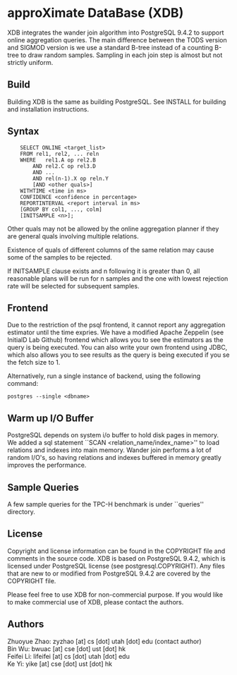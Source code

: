 approXimate DataBase (XDB)
=========================

XDB integrates the wander join algorithm into PostgreSQL 9.4.2 to support
online aggregation queries. The main difference between the TODS version and
SIGMOD version is we use a standard B-tree instead of a counting B-tree to draw
random samples. Sampling in each join step is almost but not strictly uniform.

## Build

Building XDB is the same as building PostgreSQL.
See INSTALL for building and installation instructions.

## Syntax

        SELECT ONLINE <target_list>
        FROM rel1, rel2, ... reln
        WHERE   rel1.A op rel2.B
            AND rel2.C op rel3.D
            AND ...
            AND rel(n-1).X op reln.Y
            [AND <other quals>]
        WITHTIME <time in ms>
        CONFIDENCE <confidence in percentage>
        REPORTINTERVAL <report interval in ms>
		[GROUP BY col1, ..., colm]
        [INITSAMPLE <n>];
            
Other quals may not be allowed by the online aggregation planner if they are
general quals involving multiple relations.

Existence of quals of different columns of the same relation may cause some of
the samples to be rejected. 

If INITSAMPLE clause exists and n following it is greater than 0, all
reasonable plans will be run for n samples and the one with lowest rejection
rate will be selected for subsequent samples.

## Frontend

Due to the restriction of the psql frontend, it cannot report any aggregation
estimator until the time expries. We have a modified Apache Zeppelin (see
InitialD Lab Github) frontend which allows you to see the estimators as the
query is being executed. You can also write your own frontend using JDBC,
which also allows you to see results as the query is being executed if you se
the fetch size to 1.

Alternatively, run a single instance of backend, using the following command:

    postgres --single <dbname>

## Warm up I/O Buffer

PostgreSQL depends on system i/o buffer to hold disk pages in memory. We added
a sql statement ``SCAN <relation_name/index_name>'' to load relations and
indexes into main memory. Wander join performs a lot of random I/O's, so
having relations and indexes buffered in memory greatly improves the
performance.

## Sample Queries

A few sample queries for the TPC-H benchmark is under ``queries'' directory.

## License

Copyright and license information can be found in the COPYRIGHT file and
comments in the source code. XDB is based on PostgreSQL 9.4.2, which is
licensed under PostgreSQL license (see postgresql.COPYRIGHT). Any files that are
new to or modified from PostgreSQL 9.4.2 are covered by the COPYRIGHT file.

Please feel free to use XDB for non-commercial purpose. If you would like to
make commercial use of XDB, please contact the authors.

## Authors

Zhuoyue Zhao: zyzhao [at] cs [dot] utah [dot] edu (contact author) <br/>
Bin Wu: bwuac [at] cse [dot] ust [dot] hk <br/>
Feifei Li: lifeifei [at] cs [dot] utah [dot] edu <br/>
Ke Yi: yike [at] cse [dot] ust [dot] hk <br/>

